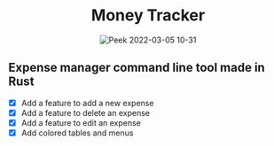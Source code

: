 <div align="center">

  
# Money Tracker
  
![Peek 2022-03-05 10-31](https://user-images.githubusercontent.com/66398400/156885470-6e3659d4-953f-4e17-ac5a-931461281565.gif)

</div>

## Expense manager command line tool made in Rust

- [x] Add a feature to add a new expense
- [x] Add a feature to delete an expense
- [x] Add a feature to edit an expense
- [x] Add colored tables and menus
